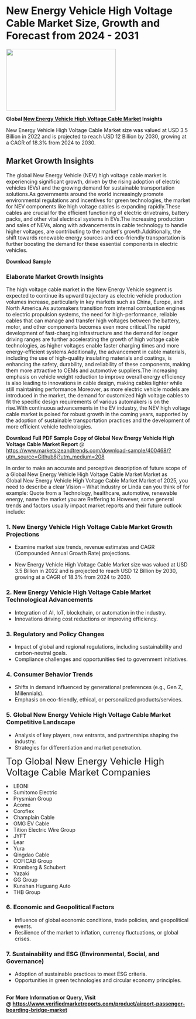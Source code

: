 <H1>New Energy Vehicle High Voltage Cable Market Size, Growth and Forecast from 2024 - 2031</H1><img class="aligncenter size-medium wp-image-584254" src="https://thirdeyenews.in/wp-content/uploads/2024/09/Global-Market-Research-300x168.jpeg" alt="" width="300" height="168" /><p><strong>Global&nbsp;<a href="https://www.marketsizeandtrends.com/download-sample/400468/?utm_source=Github8j?utm_medium=208">New Energy Vehicle High Voltage Cable Market</a> Insights</strong></p><p>New Energy Vehicle High Voltage Cable Market size was valued at USD 3.5 Billion in 2022 and is projected to reach USD 12 Billion by 2030, growing at a CAGR of 18.3% from 2024 to 2030.</p><p><h2>Market Growth Insights</h2> The global New Energy Vehicle (NEV) high voltage cable market is experiencing significant growth, driven by the rising adoption of electric vehicles (EVs) and the growing demand for sustainable transportation solutions.As governments around the world increasingly promote environmental regulations and incentives for green technologies, the market for NEV components like high voltage cables is expanding rapidly.These cables are crucial for the efficient functioning of electric drivetrains, battery packs, and other vital electrical systems in EVs.The increasing production and sales of NEVs, along with advancements in cable technology to handle higher voltages, are contributing to the market's growth.Additionally, the shift towards renewable energy sources and eco-friendly transportation is further boosting the demand for these essential components in electric vehicles.<p><strong>Download Sample</strong></p> <h3>Elaborate Market Growth Insights</h3> The high voltage cable market in the New Energy Vehicle segment is expected to continue its upward trajectory as electric vehicle production volumes increase, particularly in key markets such as China, Europe, and North America.As automakers transition from internal combustion engines to electric propulsion systems, the need for high-performance, reliable cables that can manage and transfer high voltages between the battery, motor, and other components becomes even more critical.The rapid development of fast-charging infrastructure and the demand for longer driving ranges are further accelerating the growth of high voltage cable technologies, as higher voltages enable faster charging times and more energy-efficient systems.Additionally, the advancement in cable materials, including the use of high-quality insulating materials and coatings, is enhancing the safety, durability, and reliability of these components, making them more attractive to OEMs and automotive suppliers.The increasing emphasis on vehicle weight reduction to improve overall energy efficiency is also leading to innovations in cable design, making cables lighter while still maintaining performance.Moreover, as more electric vehicle models are introduced in the market, the demand for customized high voltage cables to fit the specific design requirements of various automakers is on the rise.With continuous advancements in the EV industry, the NEV high voltage cable market is poised for robust growth in the coming years, supported by the adoption of sustainable transportation practices and the development of more efficient vehicle technologies.<p><span class=""><strong>Download Full PDF Sample Copy of Global New Energy Vehicle High Voltage Cable Market Report</strong> @ <a href="https://www.marketsizeandtrends.com/download-sample/400468/?utm_source=Github8j?utm_medium=208" target="_blank">https://www.marketsizeandtrends.com/download-sample/400468/?utm_source=Github8j?utm_medium=208</a></span></p><p>In order to make an accurate and perceptive description of future scope of a Global&nbsp;New Energy Vehicle High Voltage Cable Market Market as Global&nbsp;New Energy Vehicle High Voltage Cable Market Market of 2025, you need to describe a clear Vision &ndash; What Industry or Linda can you think of for example: Quote from a Technology, healthcare, automotive, renewable energy, name the market you are Reffering to.However, some general trends and factors usually impact market reports and their future outlook include:</p><h3>1.&nbsp;<strong>New Energy Vehicle High Voltage Cable Market Growth Projections</strong></h3><ul><li>Examine market size trends, revenue estimates and CAGR (Compounded Annual Growth Rate) projections.</li><li><p>New Energy Vehicle High Voltage Cable Market size was valued at USD 3.5 Billion in 2022 and is projected to reach USD 12 Billion by 2030, growing at a CAGR of 18.3% from 2024 to 2030.</p></li></ul><h3>2.&nbsp;<strong>New Energy Vehicle High Voltage Cable Market Technological Advancements</strong></h3><ul><li>Integration of AI, IoT, blockchain, or automation in the industry.</li><li>Innovations driving cost reductions or improving efficiency.</li></ul><h3>3.&nbsp;<strong>Regulatory and Policy Changes</strong></h3><ul><li>Impact of global and regional regulations, including sustainability and carbon-neutral goals.</li><li>Compliance challenges and opportunities tied to government initiatives.</li></ul><h3>4.&nbsp;<strong>Consumer Behavior Trends</strong></h3><ul><li>Shifts in demand influenced by generational preferences (e.g., Gen Z, Millennials).</li><li>Emphasis on eco-friendly, ethical, or personalized products/services.</li></ul><h3>5.&nbsp;<strong>Global New Energy Vehicle High Voltage Cable Market Competitive Landscape</strong></h3><ul><li>Analysis of key players, new entrants, and partnerships shaping the industry.</li><li>Strategies for differentiation and market penetration.</li></ul><p data-pm-slice="1 1 []"><span style="color: inherit; font-family: inherit; font-size: 25px;">Top Global New Energy Vehicle High Voltage Cable Market Companies</span></p><div class="" data-test-id=""><p><li>LEONI</li><li> Sumitomo Electric</li><li> Prysmian Group</li><li> Acome</li><li> Coroflex</li><li> Champlain Cable</li><li> OMG EV Cable</li><li> Tition Electric Wire Group</li><li> JYFT</li><li> Lear</li><li> Yura</li><li> Qingdao Cable</li><li> COFICAB Group</li><li> Kromberg & Schubert</li><li> Yazaki</li><li> GG Group</li><li> Kunshan Huguang Auto</li><li> THB Group</li></p></div><h3>6.&nbsp;<strong>Economic and Geopolitical Factors</strong></h3><ul><li>Influence of global economic conditions, trade policies, and geopolitical events.</li><li>Resilience of the market to inflation, currency fluctuations, or global crises.</li></ul><h3>7.&nbsp;<strong>Sustainability and ESG (Environmental, Social, and Governance)</strong></h3><ul><li>Adoption of sustainable practices to meet ESG criteria.</li><li>Opportunities in green technologies and circular economy principles.</li></ul><h2><strong style="font-size: 14px;">For More Information or Query, Visit @&nbsp;</strong><a style="background-color: #ffffff; font-size: 14px;" href="https://www.marketsizeandtrends.com/report/new-energy-vehicle-high-voltage-cable-market/" target="_blank">https://www.verifiedmarketreports.com/product/airport-passenger-boarding-bridge-market</a></h2>